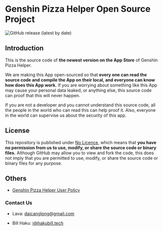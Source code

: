 # Genshin Pizza Helper Open Source Project

![GitHub release (latest by date)](https://img.shields.io/github/v/release/canglongcl/genshin-pizza-helper?label=App%20Store)

## Introduction

This is the source code of **the newest version on the App Store** of Genshin Pizza Helper.

We are making this App open-sourced so that **every one can read the source code and compile the App on their local, and everyone can know how does this App work.** If you are worrying about something like this App may cause your personal data leaked, or anything else, this source code can proof that this will never happen.

If you are not a developer and you cannot understand this source code, all the people in the world who can read this can help proof it. Also, everyone in the world can supervise us about the security of this app.

## **License**

This repository is published under [No Licence](https://choosealicense.com/no-permission/), which means that  **you have no permission from us to use, modify, or share the source code or binary files.** Although GitHub may allow you to view and fork the code, this does not imply that you are permitted to use, modify, or share the source code or binary files for any purpose.

## Others

- [Genshin Pizza Helper User Policy](http://ophelper.top/static/policy)

### Contact Us

- Lava: <daicanglong@gmail.com>

- Bill Haku: <i@hakubill.tech>
